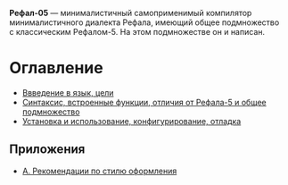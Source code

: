 **Рефал-05** — минималистичный самоприменимый компилятор минималистичного
диалекта Рефала, имеющий общее подмножество с классическим Рефалом-5.
На этом подмножестве он и написан.

Оглавление
==========
* [Ввведение в язык, цели](1-intro.md)
* [Синтаксис, встроенные функции, отличия от Рефала-5 и общее
  подмножество](2-syntax.md)
* [Установка и использование, конфигурирование, отладка](3-install-and-usage.md)

Приложения
----------
* [А. Рекомендации по стилю оформления](A-style-guide.md)
